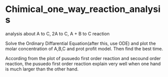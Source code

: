# Chimical_one_way_reaction_analysis
analysis about A to C, 2A to C, A + B to C reaction

Solve the Ordinary Diffarential Equation(after this, use ODE) and plot the molar concentration of A,B,C and prot profit model.
Then find the best time.

According from the plot of pusuedo first order reaction and secound order reaction,
the pusuedo first order reaction explain very well when one hand is much larger than the other hand.
